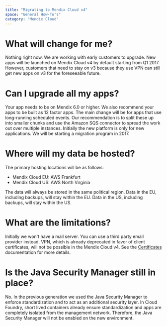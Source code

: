 ```yaml
---
title: "Migrating to Mendix Cloud v4"
space: "General How-To's"
category: "Mendix Cloud"
---
```


What will change for me?
===

Nothing right now. We are working with early customers to upgrade. New apps will be launched on Mendix Cloud v4 by default starting from Q1 2017. However, customers that need to stay on v3 because they use VPN can still get new apps on v3 for the foreseeable future.

Can I upgrade all my apps?
===

Your app needs to be on Mendix 6.0 or higher. We also recommend your apps to be built as 12 factor apps. The main change will be for apps that use long-running scheduled events. Our recommendation is to split these up into smaller chunks and use the Amazon SQS connector to spread the work out over multiple instances. Initially the new platform is only for new applications. We will be starting a migration program in 2017.

Where will my data be hosted?
===

The primary hosting locations will be as follows:
* Mendix Cloud EU: AWS Frankfurt
* Mendix Cloud US: AWS North Virginia

The data will always be stored in the same political region. Data in the EU, including backups, will stay within the EU. Data in the US, including backups, will stay within the US.

What are the limitations?
===

Initially we won't have a mail server. You can use a third party email provider instead. VPN, which is already deprecated in favor of client certificates, will not be possible in the Mendix Cloud v4. See the [Certificates](../refguide6/certificates) documentation for more details.

Is the Java Security Manager still in place?
===

No. In the previous generation we used the Java Security Manager to enforce standardization and to act as an additional security layer. In Cloud Foundry, short lived containers already ensure standardization and apps are completely isolated from the management network. Therefore, the Java Security Manager will not be enabled on the new environment.

